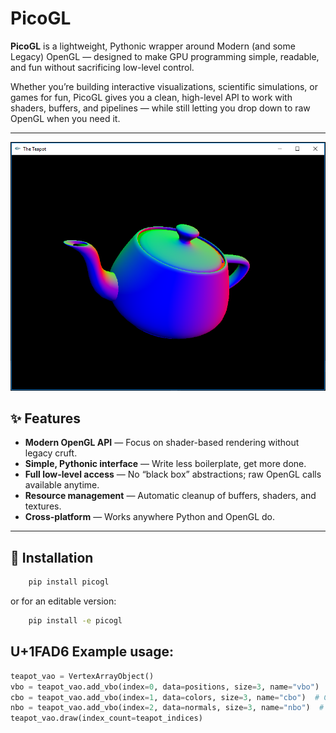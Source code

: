 # PicoGL

**PicoGL** is a lightweight, Pythonic wrapper around Modern (and some Legacy) OpenGL — designed to make GPU programming simple, readable, and fun without sacrificing low-level control.

Whether you’re building interactive visualizations, scientific simulations, or games for fun, PicoGL gives you a clean, high-level API to work with shaders, buffers, and pipelines — while still letting you drop down to raw OpenGL when you need it.

---
![teapot](teapot_normal.png)


## ✨ Features

- **Modern OpenGL API** — Focus on shader-based rendering without legacy cruft.
- **Simple, Pythonic interface** — Write less boilerplate, get more done.
- **Full low-level access** — No “black box” abstractions; raw OpenGL calls available anytime.
- **Resource management** — Automatic cleanup of buffers, shaders, and textures.
- **Cross-platform** — Works anywhere Python and OpenGL do.

---

## 🚀 Installation

```bash
    pip install picogl
```
or for an editable version:

```bash
    pip install -e picogl
```

##  U+1FAD6 Example usage:

```python
teapot_vao = VertexArrayObject()
vbo = teapot_vao.add_vbo(index=0, data=positions, size=3, name="vbo")  # Position VBO
cbo = teapot_vao.add_vbo(index=1, data=colors, size=3, name="cbo")  # Color VBO
nbo = teapot_vao.add_vbo(index=2, data=normals, size=3, name="nbo")  # Normals VBO
teapot_vao.draw(index_count=teapot_indices)
```
